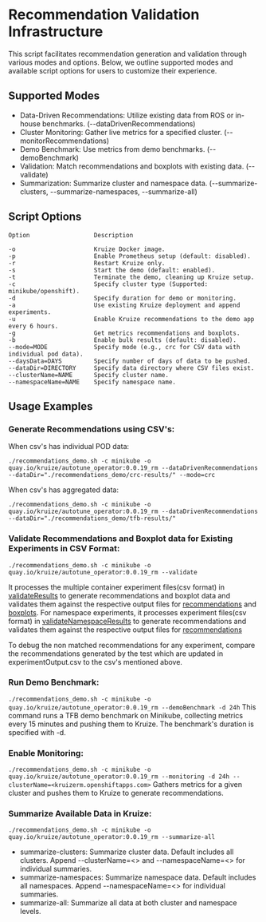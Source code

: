 # Recommendation Validation Infrastructure

This script facilitates recommendation generation and validation through various modes and options. Below, we outline supported modes and available script options for users to customize their experience.

## Supported Modes
- Data-Driven Recommendations: Utilize existing data from ROS or in-house benchmarks. (--dataDrivenRecommendations)
- Cluster Monitoring: Gather live metrics for a specified cluster. (--monitorRecommendations)
- Demo Benchmark: Use metrics from demo benchmarks. (--demoBenchmark)
- Validation: Match recommendations and boxplots with existing data. (--validate)
- Summarization: Summarize cluster and namespace data. (--summarize-clusters, --summarize-namespaces, --summarize-all)

## Script Options
```
Option                  Description

-o                      Kruize Docker image.
-p                      Enable Prometheus setup (default: disabled).
-r                      Restart Kruize only.
-s                      Start the demo (default: enabled).
-t                      Terminate the demo, cleaning up Kruize setup.
-c                      Specify cluster type (Supported: minikube/openshift).
-d                      Specify duration for demo or monitoring.
-a                      Use existing Kruize deployment and append experiments.
-u                      Enable Kruize recommendations to the demo app every 6 hours.
-g                      Get metrics recommendations and boxplots.
-b                      Enable bulk results (default: disabled).
--mode=MODE             Specify mode (e.g., crc for CSV data with individual pod data).
--daysData=DAYS         Specify number of days of data to be pushed.
--dataDir=DIRECTORY     Specify data directory where CSV files exist.
--clusterName=NAME      Specify cluster name.
--namespaceName=NAME    Specify namespace name.
```

## Usage Examples

###  Generate Recommendations using CSV's:

When csv's has individual POD data:

`./recommendations_demo.sh -c minikube -o quay.io/kruize/autotune_operator:0.0.19_rm --dataDrivenRecommendations --dataDir="./recommendations_demo/crc-results/" --mode=crc`

When csv's has aggregated data:

`./recommendations_demo.sh -c minikube -o quay.io/kruize/autotune_operator:0.0.19_rm --dataDrivenRecommendations --dataDir="./recommendations_demo/tfb-results/"`

### Validate Recommendations and Boxplot data for Existing Experiments in CSV Format:
`./recommendations_demo.sh -c minikube -o quay.io/kruize/autotune_operator:0.0.19_rm --validate`

It processes the multiple container experiment files(csv format) in [validateResults](recommendations_demo/validateResults) to generate recommendations and boxplot data and validates them against the respective output files for [recommendations](recommendations_demo/validateResults/recommendations) and [boxplots](recommendations_demo/validateResults/boxplots).
For namespace experiments, it processes experiment files(csv format) in [validateNamespaceResults](recommendations_demo/validateNamespaceResults) to generate recommendations and validates them against the respective output files for [recommendations](recommendations_demo/validateNamespaceResults/recommendations)

To debug the non matched recommendations for any experiment, compare the recommendations generated by the test which are updated in experimentOutput.csv to the csv's mentioned above.

### Run Demo Benchmark:
`./recommendations_demo.sh -c minikube -o quay.io/kruize/autotune_operator:0.0.19_rm --demoBenchmark -d 24h`
This command runs a TFB demo benchmark on Minikube, collecting metrics every 15 minutes and pushing them to Kruize. The benchmark's duration is specified with -d.

### Enable Monitoring:
`./recommendations_demo.sh -c minikube -o quay.io/kruize/autotune_operator:0.0.19_rm --monitoring -d 24h --clusterName=<kruizerm.openshiftapps.com>`
Gathers metrics for a given cluster and pushes them to Kruize to generate recommendations.

### Summarize Available Data in Kruize:
`./recommendations_demo.sh -c minikube -o quay.io/kruize/autotune_operator:0.0.19_rm --summarize-all`
- summarize-clusters: Summarize cluster data. Default includes all clusters. Append --clusterName=<> and --namespaceName=<> for individual summaries.
- summarize-namespaces: Summarize namespace data. Default includes all namespaces. Append --namespaceName=<> for individual summaries.
- summarize-all: Summarize all data at both cluster and namespace levels.
